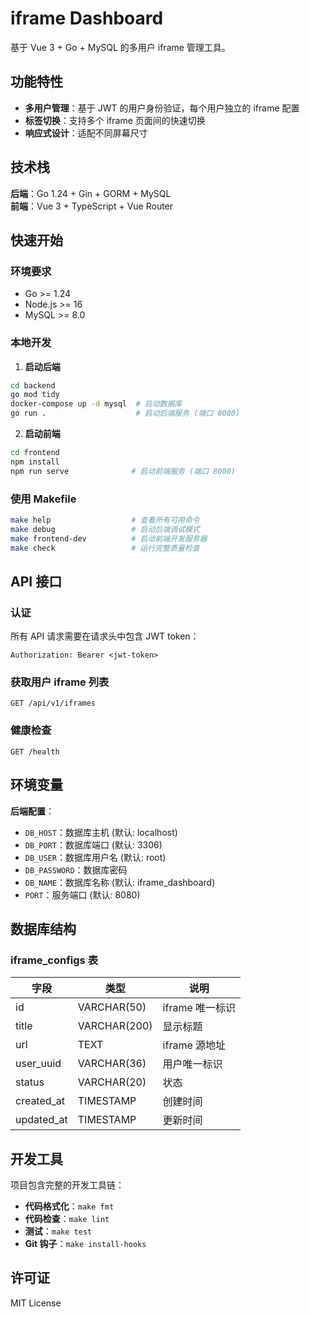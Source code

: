 # iframe Dashboard

基于 Vue 3 + Go + MySQL 的多用户 iframe 管理工具。

## 功能特性

- **多用户管理**：基于 JWT 的用户身份验证，每个用户独立的 iframe 配置
- **标签切换**：支持多个 iframe 页面间的快速切换
- **响应式设计**：适配不同屏幕尺寸

## 技术栈

**后端**：Go 1.24 + Gin + GORM + MySQL  
**前端**：Vue 3 + TypeScript + Vue Router

## 快速开始

### 环境要求

- Go >= 1.24
- Node.js >= 16
- MySQL >= 8.0

### 本地开发

1. **启动后端**

```bash
cd backend
go mod tidy
docker-compose up -d mysql  # 启动数据库
go run .                    # 启动后端服务 (端口 8080)
```

2. **启动前端**

```bash
cd frontend
npm install
npm run serve              # 启动前端服务 (端口 8000)
```

### 使用 Makefile

```bash
make help                  # 查看所有可用命令
make debug                 # 启动后端调试模式
make frontend-dev          # 启动前端开发服务器
make check                 # 运行完整质量检查
```

## API 接口

### 认证

所有 API 请求需要在请求头中包含 JWT token：

```
Authorization: Bearer <jwt-token>
```

### 获取用户 iframe 列表

```http
GET /api/v1/iframes
```

### 健康检查

```http
GET /health
```

## 环境变量

**后端配置**：

- `DB_HOST`：数据库主机 (默认: localhost)
- `DB_PORT`：数据库端口 (默认: 3306)
- `DB_USER`：数据库用户名 (默认: root)
- `DB_PASSWORD`：数据库密码
- `DB_NAME`：数据库名称 (默认: iframe_dashboard)
- `PORT`：服务端口 (默认: 8080)

## 数据库结构

### iframe_configs 表

| 字段       | 类型         | 说明            |
| ---------- | ------------ | --------------- |
| id         | VARCHAR(50)  | iframe 唯一标识 |
| title      | VARCHAR(200) | 显示标题        |
| url        | TEXT         | iframe 源地址   |
| user_uuid  | VARCHAR(36)  | 用户唯一标识    |
| status     | VARCHAR(20)  | 状态            |
| created_at | TIMESTAMP    | 创建时间        |
| updated_at | TIMESTAMP    | 更新时间        |

## 开发工具

项目包含完整的开发工具链：

- **代码格式化**：`make fmt`
- **代码检查**：`make lint`
- **测试**：`make test`
- **Git 钩子**：`make install-hooks`

## 许可证

MIT License
